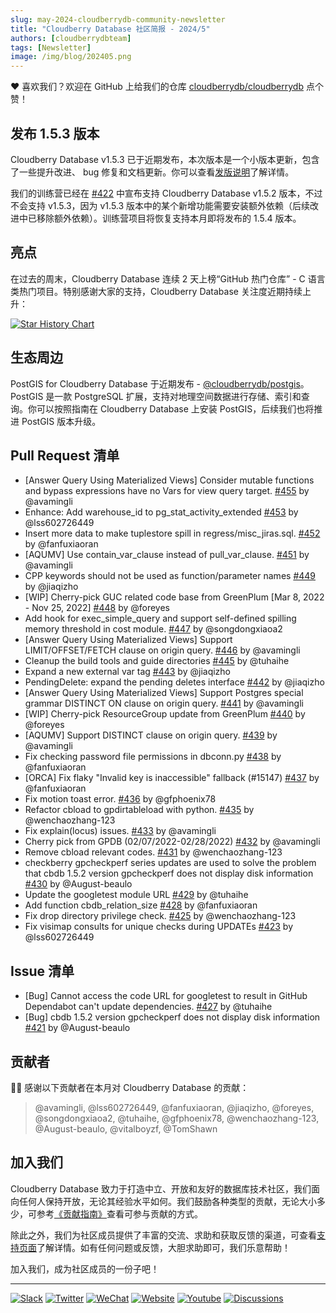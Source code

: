 ```yaml
---
slug: may-2024-cloudberrydb-community-newsletter
title: "Cloudberry Database 社区简报 - 2024/5"
authors: [cloudberrydbteam]
tags: [Newsletter]
image: /img/blog/202405.png
---
```


❤️ 喜欢我们？欢迎在 GitHub 上给我们的仓库 [cloudberrydb/cloudberrydb](https://github.com/cloudberrydb/cloudberrydb) 点个赞！

## 发布 1.5.3 版本

Cloudberry Database v1.5.3 已于近期发布，本次版本是一个小版本更新，包含了一些提升改进、 bug 修复和文档更新。你可以查看[发版说明](https://cloudberrydb.org/docs/releases/release-1.5.3)了解详情。

我们的训练营已经在 [#422](https://github.com/orgs/cloudberrydb/discussions/422) 中宣布支持 Cloudberry Database v1.5.2 版本，不过不会支持 v1.5.3，因为 v1.5.3 版本中的某个新增功能需要安装额外依赖（后续改进中已移除额外依赖）。训练营项目将恢复支持本月即将发布的 1.5.4 版本。

## 亮点

在过去的周末，Cloudberry Database 连续 2 天上榜“GitHub 热门仓库” - C 语言类热门项目。特别感谢大家的支持，Cloudberry Database 关注度近期持续上升：

[![Star History Chart](https://api.star-history.com/svg?repos=cloudberrydb/cloudberrydb&type=Date)](https://star-history.com/#cloudberrydb/cloudberrydb&Date)

## 生态周边

PostGIS for Cloudberry Database 于近期发布 - [@cloudberrydb/postgis](https://github.com/cloudberrydb/postgis)。PostGIS 是一款 PostgreSQL 扩展，支持对地理空间数据进行存储、索引和查询。你可以按照指南在 Cloudberry Database 上安装 PostGIS，后续我们也将推进 PostGIS 版本升级。

## Pull Request 清单

- [Answer Query Using Materialized Views] Consider mutable functions and bypass expressions have no Vars for view query target. [#455](https://github.com/cloudberrydb/cloudberrydb/pull/455) by @avamingli
- Enhance: Add warehouse_id to pg_stat_activity_extended [#453](https://github.com/cloudberrydb/cloudberrydb/pull/453) by @lss602726449
- Insert more data to make tuplestore spill in regress/misc_jiras.sql. [#452](https://github.com/cloudberrydb/cloudberrydb/pull/452) by @fanfuxiaoran
- [AQUMV] Use contain_var_clause instead of pull_var_clause. [#451](https://github.com/cloudberrydb/cloudberrydb/pull/451) by @avamingli
- CPP keywords should not be used as function/parameter names [#449](https://github.com/cloudberrydb/cloudberrydb/pull/449) by @jiaqizho
- [WIP] Cherry-pick GUC related code base from GreenPlum [Mar 8, 2022 - Nov 25, 2022] [#448](https://github.com/cloudberrydb/cloudberrydb/pull/448) by @foreyes
- Add hook for exec_simple_query and support self-defined spilling memory threshold in cost module. [#447](https://github.com/cloudberrydb/cloudberrydb/pull/447) by @songdongxiaoa2
- [Answer Query Using Materialized Views] Support LIMIT/OFFSET/FETCH clause on origin query. [#446](https://github.com/cloudberrydb/cloudberrydb/pull/446) by @avamingli
- Cleanup the build tools and guide directories [#445](https://github.com/cloudberrydb/cloudberrydb/pull/445) by @tuhaihe
- Expand a new external var tag [#443](https://github.com/cloudberrydb/cloudberrydb/pull/443) by @jiaqizho
- PendingDelete: expand the pending deletes interface [#442](https://github.com/cloudberrydb/cloudberrydb/pull/442) by @jiaqizho
- [Answer Query Using Materialized Views] Support Postgres special grammar DISTINCT ON clause on origin query. [#441](https://github.com/cloudberrydb/cloudberrydb/pull/441) by @avamingli
- [WIP] Cherry-pick ResourceGroup update from GreenPlum [#440](https://github.com/cloudberrydb/cloudberrydb/pull/440) by @foreyes
- [AQUMV] Support DISTINCT clause on origin query. [#439](https://github.com/cloudberrydb/cloudberrydb/pull/439) by @avamingli
- Fix checking password file permissions in dbconn.py [#438](https://github.com/cloudberrydb/cloudberrydb/pull/438) by @fanfuxiaoran
- [ORCA] Fix flaky "Invalid key is inaccessible" fallback (#15147) [#437](https://github.com/cloudberrydb/cloudberrydb/pull/437) by @fanfuxiaoran
- Fix motion toast error. [#436](https://github.com/cloudberrydb/cloudberrydb/pull/436) by @gfphoenix78
- Refactor cbload to gpdirtableload with python. [#435](https://github.com/cloudberrydb/cloudberrydb/pull/435) by @wenchaozhang-123
- Fix explain(locus) issues. [#433](https://github.com/cloudberrydb/cloudberrydb/pull/433) by @avamingli
- Cherry pick from GPDB (02/07/2022-02/28/2022) [#432](https://github.com/cloudberrydb/cloudberrydb/pull/432) by @avamingli
- Remove cbload relevant codes. [#431](https://github.com/cloudberrydb/cloudberrydb/pull/431) by @wenchaozhang-123
- checkberry gpcheckperf series updates are used to solve the problem that cbdb 1.5.2 version gpcheckperf does not display disk information [#430](https://github.com/cloudberrydb/cloudberrydb/pull/430) by @August-beaulo
- Update the googletest module URL [#429](https://github.com/cloudberrydb/cloudberrydb/pull/429) by @tuhaihe
- Add function cbdb_relation_size [#428](https://github.com/cloudberrydb/cloudberrydb/pull/428) by @fanfuxiaoran
- Fix drop directory privilege check. [#425](https://github.com/cloudberrydb/cloudberrydb/pull/425) by @wenchaozhang-123
- Fix visimap consults for unique checks during UPDATEs [#423](https://github.com/cloudberrydb/cloudberrydb/pull/423) by @lss602726449

## Issue 清单

- [Bug] Cannot access the code URL for googletest to result in GitHub Dependabot can't update dependencies. [#427](https://github.com/cloudberrydb/cloudberrydb/issues/427) by @tuhaihe
- [Bug] cbdb 1.5.2 version gpcheckperf does not display disk information [#421](https://github.com/cloudberrydb/cloudberrydb/issues/421) by @August-beaulo

## 贡献者

🎈️🎊️ 感谢以下贡献者在本月对 Cloudberry Database 的贡献：

> @avamingli, @lss602726449, @fanfuxiaoran, @jiaqizho, @foreyes, @songdongxiaoa2, @tuhaihe, @gfphoenix78, @wenchaozhang-123, @August-beaulo, @vitalboyzf, @TomShawn

## 加入我们

Cloudberry Database 致力于打造中立、开放和友好的数据库技术社区，我们面向任何人保持开放，无论其经验水平如何。我们鼓励各种类型的贡献，无论大小多少，可参考[《贡献指南》](https://cloudberrydb.org/contribute/how-to-contribute)查看可参与贡献的方式。

除此之外，我们为社区成员提供了丰富的交流、求助和获取反馈的渠道，可查看[支持页面](https://cloudberrydb.org/support)了解详情。如有任何问题或反馈，大胆求助即可，我们乐意帮助！

加入我们，成为社区成员的一份子吧！

---

[![Slack](https://img.shields.io/badge/Slack-6a32c9)](https://communityinviter.com/apps/cloudberrydb/welcome) [![Twitter](https://img.shields.io/twitter/follow/cloudberrydb)](https://twitter.com/cloudberrydb) [![WeChat](https://img.shields.io/badge/WeChat-eebc46)](https://cloudberrydb.org/community/wechat) [![Website](https://img.shields.io/badge/Website-bbec46)](https://cloudberrydb.org) [![Youtube](https://img.shields.io/badge/Youtube-gebc46)](https://youtube.com/@cloudberrydb) [![Discussions](https://img.shields.io/badge/Forum-gebc46)](https://github.com/orgs/cloudberrydb/discussions)